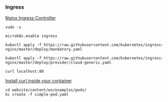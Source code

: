 
### Ingress

[Nginx Ingress Controller](https://kubernetes.github.io/ingress-nginx/deploy/)

```
sudo -s

microk8s.enable ingress

kubectl apply -f https://raw.githubusercontent.com/kubernetes/ingress-nginx/master/deploy/mandatory.yaml

kubectl apply -f https://raw.githubusercontent.com/kubernetes/ingress-nginx/master/deploy/provider/cloud-generic.yaml

curl localhost:80
```

[Install curl inside your container](https://kubernetes.io/docs/tasks/configure-pod-container/configure-pod-initialization/)

```
cd website/content/en/examples/pods/
kc create -f simple-pod.yaml
```
